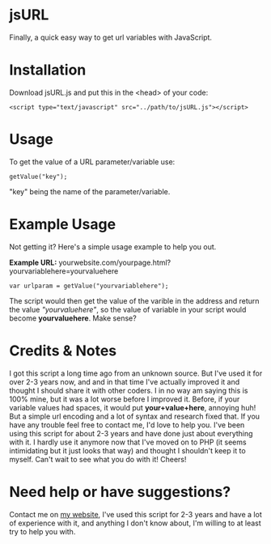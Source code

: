 jsURL
=====

Finally, a quick easy way to get url variables with JavaScript.

Installation
=====

Download jsURL.js and put this in the &lt;head&gt; of your code:

`<script type="text/javascript" src="../path/to/jsURL.js"></script>`

Usage
=====

To get the value of a URL parameter/variable use:

`getValue("key");`

"key" being the name of the parameter/variable.

Example Usage
=====

Not getting it? Here's a simple usage example to help you out.

<b>Example URL:</b> yourwebsite.com/yourpage.html?yourvariablehere=yourvaluehere

`var urlparam = getValue("yourvariablehere");`

The script would then get the value of the varible in the address and return the value <i>"yourvaluehere"</i>, so the value of variable in your script would become <b>yourvaluehere</b>. Make sense?

Credits & Notes
=====
I got this script a long time ago from an unknown source. But I've used it for over 2-3 years now, and and in that time I've actually improved it and thought I should share it with other coders. I in no way am saying this is 100% mine, but it was a lot worse before I improved it. Before, if your variable values had spaces, it would put <b>your+value+here</b>, annoying huh! But a simple url encoding and a lot of syntax and research fixed that. If you have any trouble feel free to contact me, I'd love to help you. I've been using this script for about 2-3 years and have done just about everything with it. I hardly use it anymore now that I've moved on to PHP (it seems intimidating but it just looks that way) and thought I shouldn't keep it to myself. Can't wait to see what you do with it! Cheers!

Need help or have suggestions?
=====
Contact me on <a href="http://brandon-jordan.weebly.com/contact-me" target="_blank">my website</a>, I've used this script for 2-3 years and have a lot of experience with it, and anything I don't know about, I'm willing to at least try to help you with.
